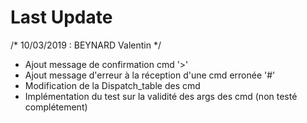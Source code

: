 # Last Update

/* 10/03/2019 : BEYNARD Valentin */

- Ajout message de confirmation cmd '>'
- Ajout message d'erreur à la réception d'une cmd erronée '#'
- Modification de la Dispatch_table des cmd
- Implémentation du test sur la validité des args des cmd (non testé complétement)

